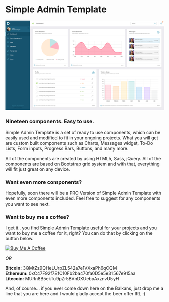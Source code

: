 # Simple Admin Template #

![alt text](https://github.com/drangovski/simpleadmintemplate/blob/master/preview.png)

### Nineteen components. Easy to use. ###

Simple Admin Template is a set of ready to use components, which can be easily used and modified to fit in your ongoing projects. What you will get are custom built components such as Charts, Messages widget, To-Do Lists, Form inputs, Progress Bars, Buttons, and many more.

All of the components are created by using HTML5, Sass, jQuery. All of the components are based on Bootstrap grid system and with that, everything will fit just great on any device.

### Want even more components? ###

Hopefully, soon there will be a PRO Version of Simple Admin Template with even more components included. Feel free to suggest for any components you want to see next.

### Want to buy me a coffee? ###

I get it.. you find Simple Admin Template useful for your projects and you want to buy me a coffee for it, right? You can do that by clicking on the button below.

<a href="https://www.buymeacoffee.com/A0NSWbj" target="_blank"><img src="https://cdn.buymeacoffee.com/buttons/lato-red.png" alt="Buy Me A Coffee" style="height: 51px !important;width: 217px !important;" ></a>

*OR*

__Bitcoin:__ 3QMtZz9QHeLUrpZL542a7e1VXxaPh6qCQM<br />
__Ethereum:__ 0xC47F92f78fC10Fb2ba470fa0D5e5e31567e915aa<br />
__Litecoin:__ MURn8B5ekTu9pZr5BVnDXUebpAxznvU5yH<br />

And, of course... if you ever come down here on the Balkans, just drop me a line that you are here and I would gladly accept the beer offer IRL :)


